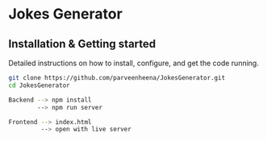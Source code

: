 # Jokes Generator

## Installation & Getting started
Detailed instructions on how to install, configure, and get the code running.

```bash
git clone https://github.com/parveenheena/JokesGenerator.git
cd JokesGenerator

Backend --> npm install
        --> npm run server

Frontend --> index.html 
         --> open with live server